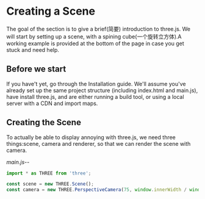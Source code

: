 # Creating a Scene

The goal of the section is to give a brief(简要) introduction to three.js. We will start by setting up a scene, with a spining cube(一个旋转立方体).A working example is provided at the bottom of the page in case you get stuck and need help.

## Before we start

If you have't yet, go through the Installation guide. We'll assume you've already set up the same project structure (including index.html and main.js), have install three.js, and are either running a build tool, or using a local server with a CDN and import maps.

## Creating the Scene

To actually be able to display annoying with three.js, we need three things:scene, camera and renderer, so that we can render the scene with camera.

*main.js--*

```js
import * as THREE from 'three';

const scene = new THREE.Scene();
const camera = new THREE.PerspectiveCamera(75, window.innerWidth / window.innerHeight, 0.1, 1000);
```



